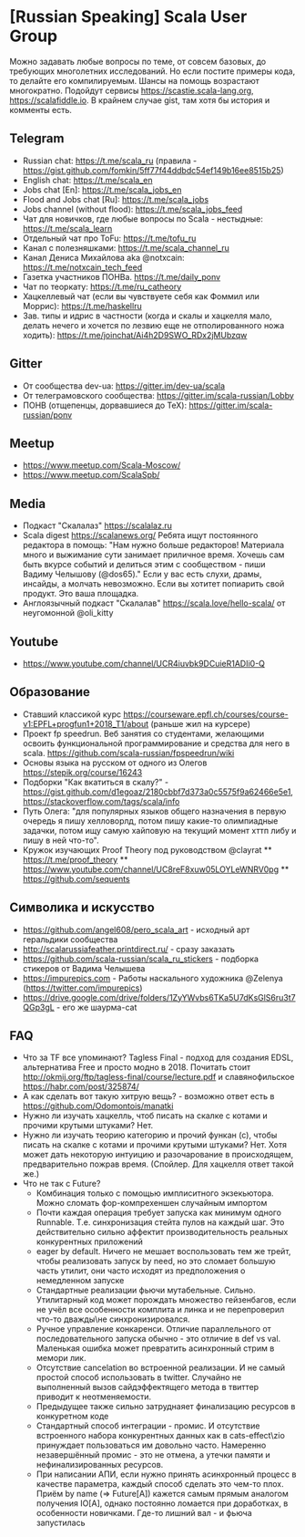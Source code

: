 # [Russian Speaking] Scala User Group

Можно задавать любые вопросы по теме, от совсем базовых, до требующих многолетних исследований. Но если постите примеры кода, то делайте его компилируемым. Шансы на помощь возрастают многократно. Подойдут сервисы https://scastie.scala-lang.org, https://scalafiddle.io. В крайнем случае gist, там хотя бы история и комменты есть.

## Telegram
* Russian chat: https://t.me/scala_ru (правила - https://gist.github.com/fomkin/5ff77f44ddbdc54ef149b16ee8515b25)
* English chat: https://t.me/scala_en
* Jobs chat [En]: https://t.me/scala_jobs_en
* Flood and Jobs chat [Ru]: https://t.me/scala_jobs
* Jobs channel (without flood): https://t.me/scala_jobs_feed
* Чат для новичков, где любые вопросы по Scala - нестыдные: https://t.me/scala_learn
* Отдельный чат про ToFu: https://t.me/tofu_ru
* Канал с полезняшками: https://t.me/scala_channel_ru
* Канал Дениса Михайлова aka @notxcain: https://t.me/notxcain_tech_feed
* Газетка участников ПОНВа. https://t.me/daily_ponv
* Чат по теоркату: https://t.me/ru_catheory
* Хацкеллевый чат (если вы чувствуете себя как Фоммил или Моррис): https://t.me/haskellru
* Зав. типы и идрис в частности (когда и скалы и хацкелля мало, делать нечего и хочется по лезвию еще не отполированного ножа ходить): https://t.me/joinchat/Ai4h2D9SWO_RDx2jMUbzqw
## Gitter
* От сообщества dev-ua: https://gitter.im/dev-ua/scala
* От телеграмовского сообщества: https://gitter.im/scala-russian/Lobby
* ПОНВ (отщепенцы, дорвавшиеся до TeX): https://gitter.im/scala-russian/ponv
## Meetup
* https://www.meetup.com/Scala-Moscow/
* https://www.meetup.com/ScalaSpb/
## Media
* Подкаст "Скалалаз" https://scalalaz.ru
* Scala digest https://scalanews.org/ 
  Ребята ищут постоянного редактора в помощь: "Нам нужно больше редакторов! Материала много и выжимание сути занимает приличное время. Хочешь сам быть вкурсе событий и делиться этим с сообществом - пиши Вадиму Челышову (@dos65)."
  Если у вас есть слухи, драмы, инсайды, а молчать невозможно. Если вы хотитет попиарить свой продукт. Это ваша площадка.  
* Англоязычный подкаст "Скалалав" https://scala.love/hello-scala/ от неугомонной @oli_kitty
## Youtube
* https://www.youtube.com/channel/UCR4iuvbk9DCuieR1ADIi0-Q
## Образование
* Ставший классикой курс https://courseware.epfl.ch/courses/course-v1:EPFL+progfun1+2018_T1/about (раньше жил на курсере)
* Проект fp speedrun. Веб занятия со студентами, желающими освоить функциональной программирование и средства для него в scala. https://github.com/scala-russian/fpspeedrun/wiki
* Основы языка на русском от одного из Олегов https://stepik.org/course/16243
* Подборки "Как вкатиться в скалу?" - https://gist.github.com/d1egoaz/2180cbbf7d373a0c5575f9a62466e5e1, https://stackoverflow.com/tags/scala/info
* Путь Олега: "для популярных языков общего назначения в первую очередь я пишу хелловорлд, потом пишу какие-то олимпиадные задачки, потом ищу самую хайповую на текущий момент хттп либу и пишу в ней что-то".
* Кружок изучающих Proof Theory под руководством @clayrat 
** https://t.me/proof_theory
** https://www.youtube.com/channel/UC8reF8xuw05LOYLeWNRV0pg
** https://github.com/sequents
## Символика и искусство
* https://github.com/angel608/pero_scala_art - исходный арт геральдики сообщества
* http://scalarussiafeather.printdirect.ru/ - сразу заказать
* https://github.com/scala-russian/scala_ru_stickers - подборка стикеров от Вадима Челышева
* https://impurepics.com - Работы наскального художника @Zelenya (https://twitter.com/impurepics)
* https://drive.google.com/drive/folders/1ZyYWvbs6TKa5U7dKsGlS6ru3t7QGp3gL -  его же шаурма-cat

## FAQ
* Что за TF все упоминают? Tagless Final - подход для создания EDSL, альтернатива Free и просто модно в 2018. Почитать стоит http://okmij.org/ftp/tagless-final/course/lecture.pdf и славянофильское https://habr.com/post/325874/
* А как сделать вот такую хитрую вещь? - возможно ответ есть в https://github.com/Odomontois/manatki
* Нужно ли изучать хацкелль, чтоб писать на скалке с котами и прочими крутыми штуками? Нет.
* Нужно ли изучать теорию категорию и прочий функан (с), чтобы писать на скалке с котами и прочими крутыми штуками? Нет. Хотя может дать некоторую интуицию и разочарование в происходящем, предварительно пожрав время. (Спойлер. Для хацкелля ответ такой же.)
* Что не так с Future? 
  - Комбинация только с помощью имплиситного экзекьютора. Можно сломать фор-компрехеншен случайным импортом
  - Почти каждая операция требует запуска как минимум одного Runnable. Т.е. синхронизация стейта пулов на каждый шаг. Это действительно сильно аффектит производительность реальных конкурентных приложений
  - eager by default. Ничего не мешает воспользовать тем же трейт, чтобы реализовать запуск by need, но это сломает большую часть утилит,  они часто исходят из предположения о немедленном запуске
  - Стандартные реализации фьючи мутабельные. Сильно. Утилитарный код может порождать множество гейзенбагов, если не учёл все особенности комплита и линка и не перепроверил что-то дважды\не синхронизировался.
  - Ручное управление конкаренси. Отличие параллельного от последовательного запуска обычно - это отличие в def vs val. Маленькая ошибка может превратить асинхронный стрим в мемори лик.
  - Отсутствие cancelation во встроенной реализации. И не самый простой способ использовать в twitter. Случайно не выполненный вызов сайдэффектящего метода в твиттер приводит к неотменяемости. 
  - Предыдущее также сильно затруднаяет финализацию ресурсов в конкуретном коде
  - Стандартный способ интеграции - промис. И отсутствие встроенного набора конкурентных данных как в  cats-effect\zio принуждает пользоваться им довольно часто. Намеренно незавершённый промис - это не отмена, а утечки памяти и нефинализированных ресурсов.
  - При написании АПИ, если нужно принять асинхронный процесс в качестве параметра, каждый способ сделать это чем-то плох. Приём by name (=> Future[A]) кажется самым прямым аналогом получения IO[A], однако постоянно ломается при доработках, в особенности новичками. Где-то лишний вал - и фьюча запустилась
